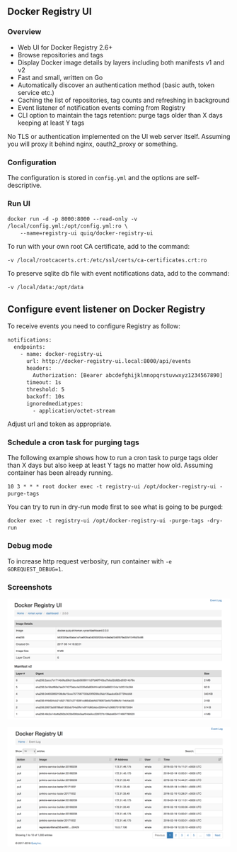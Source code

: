 ## Docker Registry UI

### Overview

* Web UI for Docker Registry 2.6+
* Browse repositories and tags
* Display Docker image details by layers including both manifests v1 and v2
* Fast and small, written on Go
* Automatically discover an authentication method (basic auth, token service etc.)
* Caching the list of repositories, tag counts and refreshing in background
* Event listener of notification events coming from Registry
* CLI option to maintain the tags retention: purge tags older than X days keeping at least Y tags

No TLS or authentication implemented on the UI web server itself.
Assuming you will proxy it behind nginx, oauth2_proxy or something.

### Configuration

The configuration is stored in `config.yml` and the options are self-descriptive.

### Run UI

    docker run -d -p 8000:8000 --read-only -v /local/config.yml:/opt/config.yml:ro \
        --name=registry-ui quiq/docker-registry-ui

To run with your own root CA certificate, add to the command:

    -v /local/rootcacerts.crt:/etc/ssl/certs/ca-certificates.crt:ro

To preserve sqlite db file with event notifications data, add to the command:

    -v /local/data:/opt/data

## Configure event listener on Docker Registry

To receive events you need to configure Registry as follow:

    notifications:
      endpoints:
        - name: docker-registry-ui
          url: http://docker-registry-ui.local:8000/api/events
          headers:
            Authorization: [Bearer abcdefghijklmnopqrstuvwxyz1234567890]
          timeout: 1s
          threshold: 5
          backoff: 10s
          ignoredmediatypes:
            - application/octet-stream

Adjust url and token as appropriate.

### Schedule a cron task for purging tags

The following example shows how to run a cron task to purge tags older than X days but also keep
at least Y tags no matter how old. Assuming container has been already running.

    10 3 * * * root docker exec -t registry-ui /opt/docker-registry-ui -purge-tags

You can try to run in dry-run mode first to see what is going to be purged:

    docker exec -t registry-ui /opt/docker-registry-ui -purge-tags -dry-run

### Debug mode

To increase http request verbosity, run container with `-e GOREQUEST_DEBUG=1`.

### Screenshots

![image](screenshots/1.png)

![image](screenshots/2.png)
